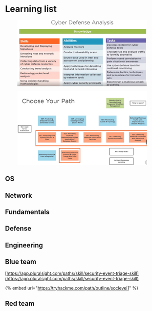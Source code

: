 # Learning list

<figure><img src="../.gitbook/assets/image (2).png" alt=""><figcaption></figcaption></figure>

<figure><img src="../.gitbook/assets/image (1) (1) (1) (1).png" alt=""><figcaption></figcaption></figure>

## OS

## Network

## Fundamentals

## Defense

## Engineering

## Blue team

[https://app.pluralsight.com/paths/skill/security-event-triage-skill](https://app.pluralsight.com/paths/skill/security-event-triage-skill)

{% embed url="https://tryhackme.com/path/outline/soclevel1" %}

## Red team
